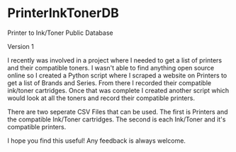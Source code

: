 # PrinterInkTonerDB
Printer to Ink/Toner Public Database

Version 1

I recently was involved in a project where I needed to get a list of printers and their compatible toners. 
I wasn't able to find anything open source online so I created a Python script where I scraped a website on Printers to get a list of Brands and Series. 
From there I recorded their compatible ink/toner cartridges. Once that was complete I created another script which would look at all the toners and record their compatible printers.

There are two seperate CSV Files that can be used. The first is Printers and the compatible Ink/Toner cartridges. The second is each Ink/Toner and it's compatible printers.

I hope you find this useful! Any feedback is always welcome.

